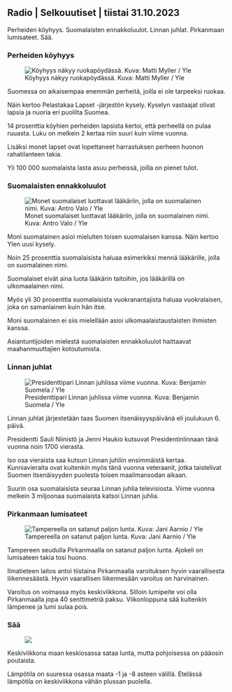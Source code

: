 ## Radio | Selkouutiset | tiistai 31.10.2023

Perheiden köyhyys. Suomalaisten ennakkoluulot. Linnan juhlat. Pirkanmaan lumisateet. Sää.

### Perheiden köyhyys

<figure>
<img src="https://images.cdn.yle.fi/image/upload/c_crop,h_1080,w_1919,x_0,y_0/ar_1.7777777777777777,c_fill,g_faces,h_675,w_1200/dpr_1.0/q_auto:eco/f_auto/fl_lossy/v1674642954/39-106372263d105c885d6a" class="aw-zhx2sq hyCAoR" alt="Köyhyys näkyy ruokapöydässä. Kuva: Matti Myller / Yle" />
<figcaption aria-hidden="true"><span>Köyhyys näkyy ruokapöydässä.</span><span> Kuva: Matti Myller / Yle</span></figcaption>
</figure>

Suomessa on aikaisempaa enemmän perheitä, joilla ei ole tarpeeksi ruokaa.

Näin kertoo Pelastakaa Lapset -järjestön kysely. Kyselyn vastaajat olivat lapsia ja nuoria eri puolilta Suomea.

14 prosenttia köyhien perheiden lapsista kertoi, että perheellä on pulaa ruuasta. Luku on melkein 2 kertaa niin suuri kuin viime vuonna.

Lisäksi monet lapset ovat lopettaneet harrastuksen perheen huonon rahatilanteen takia.

Yli 100 000 suomalaista lasta asuu perheissä, joilla on pienet tulot.

### Suomalaisten ennakkoluulot

<figure>
<img src="https://images.cdn.yle.fi/image/upload/c_crop,h_3179,w_5653,x_0,y_83/ar_1.7777777777777777,c_fill,g_faces,h_675,w_1200/dpr_1.0/q_auto:eco/f_auto/fl_lossy/v1697116975/39-11855466527f10854aec" class="aw-zhx2sq hyCAoR" alt="Monet suomalaiset luottavat lääkäriin, jolla on suomalainen nimi. Kuva: Antro Valo / Yle" />
<figcaption aria-hidden="true"><span>Monet suomalaiset luottavat lääkäriin, jolla on suomalainen nimi.</span><span> Kuva: Antro Valo / Yle</span></figcaption>
</figure>

Moni suomalainen asioi mieluiten toisen suomalaisen kanssa. Näin kertoo Ylen uusi kysely.

Noin 25 prosenttia suomalaisista haluaa esimerkiksi mennä lääkärille, jolla on suomalainen nimi.

Suomalaiset eivät aina luota lääkärin taitoihin, jos lääkärillä on ulkomaalainen nimi.

Myös yli 30 prosenttia suomalaisista vuokranantajista haluaa vuokralaisen, joka on samanlainen kuin hän itse.

Moni suomalainen ei siis mielellään asioi ulkomaalaistaustaisten ihmisten kanssa.

Asiantuntijoiden mielestä suomalaisten ennakkoluulot haittaavat maahanmuuttajien kotoutumista.

### Linnan juhlat

<figure>
<img src="https://images.cdn.yle.fi/image/upload/c_crop,h_1674,w_2976,x_0,y_24/ar_1.7777777777777777,c_fill,g_faces,h_675,w_1200/dpr_1.0/q_auto:eco/f_auto/fl_lossy/v1670345033/39-1044359638f710a6e724" class="aw-zhx2sq hyCAoR" alt="Presidenttipari Linnan juhlissa viime vuonna. Kuva: Benjamin Suomela / Yle" />
<figcaption aria-hidden="true"><span>Presidenttipari Linnan juhlissa viime vuonna.</span><span> Kuva: Benjamin Suomela / Yle</span></figcaption>
</figure>

Linnan juhlat järjestetään taas Suomen itsenäisyyspäivänä eli joulukuun 6. päivä.

Presidentti Sauli Niinistö ja Jenni Haukio kutsuvat Presidentinlinnaan tänä vuonna noin 1700 vierasta.

Iso osa vieraista saa kutsun Linnan juhliin ensimmäistä kertaa. Kunniavieraita ovat kuitenkin myös tänä vuonna veteraanit, jotka taistelivat Suomen itsenäisyyden puolesta toisen maailmansodan aikaan.

Suurin osa suomalaisista seuraa Linnan juhlia televisiosta. Viime vuonna melkein 3 miljoonaa suomalaista katsoi Linnan juhlia.

### Pirkanmaan lumisateet

<figure>
<img src="https://images.cdn.yle.fi/image/upload/c_crop,h_3375,w_6000,x_0,y_331/ar_1.7777777777777777,c_fill,g_faces,h_675,w_1200/dpr_1.0/q_auto:eco/f_auto/fl_lossy/v1698736404/39-11934306540799d9879d" class="aw-zhx2sq hyCAoR" alt="Tampereella on satanut paljon lunta. Kuva: Jani Aarnio / Yle" />
<figcaption aria-hidden="true"><span>Tampereella on satanut paljon lunta.</span><span> Kuva: Jani Aarnio / Yle</span></figcaption>
</figure>

Tampereen seudulla Pirkanmaalla on satanut paljon lunta. Ajokeli on lumisateen takia tosi huono.

Ilmatieteen laitos antoi tiistaina Pirkanmaalla varoituksen hyvin vaarallisesta liikennesäästä. Hyvin vaarallisen liikennesään varoitus on harvinainen.

Varoitus on voimassa myös keskiviikkona. Silloin lumipeite voi olla Pirkanmaalla jopa 40 senttimetriä paksu. Viikonloppuna sää kuitenkin lämpenee ja lumi sulaa pois.

### Sää

<figure>
<img src="https://images.cdn.yle.fi/image/upload/c_crop,h_1080,w_1919,x_0,y_0/ar_1.7777777777777777,c_fill,g_faces,h_675,w_1200/dpr_1.0/q_auto:eco/f_auto/fl_lossy/v1698767793/39-11940016541239893d2b" class="aw-zhx2sq hyCAoR" />
</figure>

Keskiviikkona maan keskiosassa sataa lunta, mutta pohjoisessa on pääosin poutaista.

Lämpötila on suuressa osassa maata -1 ja -8 asteen välillä. Etelässä lämpötila on keskiviikkona vähän plussan puolella.
